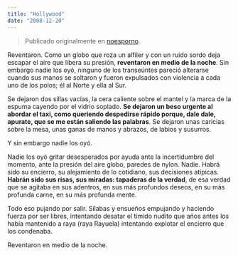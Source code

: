 ```yaml
---
title: "Hollywood"
date: "2008-12-20"
---
```


> Publicado originalmente en [noesporno](/noesporno).

Reventaron. Como un globo que roza un alfiler y con un ruido sordo deja escapar el aire que libera su presión, **reventaron en medio de la noche**. Sin embargo nadie los oyó, ninguno de los transeúntes pareció alterarse cuando sus manos se soltaron y fueron expulsados con violencia a cada uno de los polos; él al Norte y ella al Sur.

Se dejaron dos sillas vacías, la cera caliente sobre el mantel y la marca de la espuma cayendo por el vidrio soplado. **Se dejaron un beso urgente al abordar el taxi, como queriendo despedirse rápido porque, dale dale, apurate, que se me están saliendo las palabras**. Se dejaron unas caricias sobre la mesa, unas ganas de manos y abrazos, de labios y susurros. 

Y sin embargo nadie los oyó.

Nadie los oyó gritar desesperados por ayuda ante la incertidumbre del momento, ante la presión del aire globo, paredes de nylon. Nadie. Habrá sido su encierro, su alejamiento de lo cotidiano, sus decisiones atípicas. **Habrán sido sus risas, sus miradas: tapaderas de la verdad**, de esa verdad que se agitaba en sus adentros, en sus más profundos deseos, en su más profunda carne, en su más profunda mente.

Todo eso pujando por salir. Sílabas y ensueños empujando y haciendo fuerza por ser libres, intentando desatar el tímido nudito que años antes los había mantenido a raya (raya Rayuela) intentando explotar el encierro que los condenaba.

Reventaron en medio de la noche.